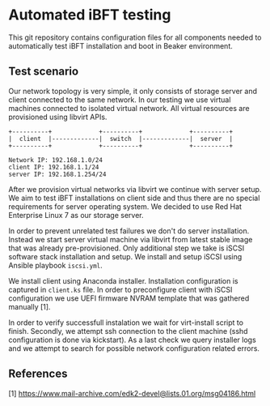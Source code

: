 # Automated iBFT testing

This git repository contains configuration files for all components needed to
automatically test iBFT installation and boot in Beaker environment.

## Test scenario

Our network topology is very simple, it only consists of storage server and
client connected to the same network. In our testing we use virtual machines
connected to isolated virtual network. All virtual resources are provisioned
using libvirt APIs.

```
+----------+             +----------+             +----------+
|  client  |-------------|  switch  |-------------|  server  | 
+----------+             +----------+             +----------+
```

```
Network IP: 192.168.1.0/24
client IP: 192.168.1.1/24
server IP: 192.168.1.254/24
```

After we provision virtual networks via libvirt we continue with server
setup. We aim to test iBFT installations on client side and thus there are no
special requirements for server operating system. We decided to use Red Hat
Enterprise Linux 7 as our storage server.

In order to prevent unrelated test failures we don't do server
installation. Instead we start server virtual machine via libvirt from latest
stable image that was already pre-provisioned. Only additional step we take is
iSCSI software stack installation and setup. We install and setup iSCSI using
Ansible playbook ```iscsi.yml```.

We install client using Anaconda installer. Installation configuration is
captured in ```client.ks``` file. In order to preconfigure client with iSCSI
configuration we use UEFI firmware NVRAM template that was gathered manually
[1].

In order to verify successfull instalation we wait for virt-install script to
finish. Secondly, we attempt ssh connection to the client machine (sshd
configuration is done via kickstart). As a last check we query installer logs
and we attempt to search for possible network configuration related errors.

## References
[1] https://www.mail-archive.com/edk2-devel@lists.01.org/msg04186.html


